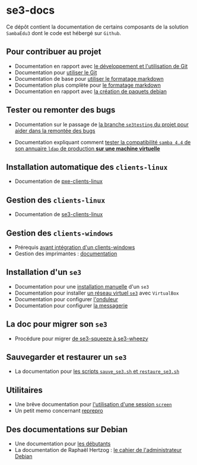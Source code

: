 # se3-docs

Ce dépôt contient la documentation de certains composants de
la solution `SambaÉdu3` dont le code est hébergé sur `Github`.


## Pour contribuer au projet

* Documentation en rapport avec [le développement et l'utilisation de Git](dev-clients-linux/README.md#documentation-pour-le-futur--contributeurdéveloppeur)
* Documentation pour [utiliser le Git](dev-clients-linux/memo-git.md#memo-git)
* Documentation de base pour [utiliser le formatage markdown](dev-clients-linux/memo-markdown.md#memo-sur-le-formatage-markdown-fichiers-md)
* Documentation plus complète pour [le formatage markdown](http://enacit1.epfl.ch/markdown-pandoc/)
* Documentation en rapport avec [la création de paquets debian](https://www.debian.org/doc/manuals/maint-guide/index.fr.html)


## Tester ou remonter des bugs

* Documentation sur le passage de [la branche `se3testing` du projet pour aider dans la remontée des bugs](se3-clients-linux/upgrade-via-se3testing.md#installer-et-tester-en-toute-sécurité-la-version-du-paquet-issue-de-la-branche-se3testing)

* Documentation expliquant comment [tester la compatibilité `samba 4.4` de son annuaire `ldap` de production **sur une machine virtuelle**](dev-clients-linux/test-annu-smb44.md#tester-la-compatibilité-dun-annuaire-de-production-dans-une-machine-virtuelle)


## Installation automatique des `clients-linux`

* Documentation de [pxe-clients-linux](pxe-clients-linux/README.md#installation-de-clients-linux-debian-et-ubuntu-via-se3--intégration-automatique)


## Gestion des `clients-linux`

* Documentation de [se3-clients-linux](se3-clients-linux/README.md#gestion-des-stations-de-travail-debian-ou-ubuntu-dans-un-domaine-sambaÉdu-avec-le-paquet-se3-clients-linux)


## Gestion des `clients-windows`

* Prérequis [avant intégration d'un clients-windows](se3-clients-windows/clients-windows.md#prérequis-pour-lintégration-de-clients-windows)
* Gestion des imprimantes : [documentation](se3-clients-windows/imprimantes.md#gestion-des-imprimantes-pour-les-clients-windows)


## Installation d'un `se3`

* Documentation pour une [installation manuelle](se3-installation/installationmanuelle.md#installation-manuelle-dun-se3) d'un `se3`
* Documentation pour installer [un réseau virtuel `se3`](http://wiki.dane.ac-versailles.fr/index.php?title=Installer_un_r%C3%A9seau_SE3_avec_VirtualBox) avec `VirtualBox`
* Documentation pour configurer [l'onduleur](http://www.samba-edu.ac-versailles.fr/Configurer-l-onduleur)
* Documentation pour configurer [la messagerie](http://www.samba-edu.ac-versailles.fr/Configurer-l-envoi-de-courriels-derriere-Amon-avec-un-SMTP-authentifie)


## La doc pour migrer son `se3`

* Procédure pour migrer [de se3-squeeze à se3-wheezy](se3-migration/SqueezeToWheezy.md#migration-de-se3-squeeze-vers-se3-wheezy)


## Sauvegarder et restaurer un `se3`

* La documentation pour [les scripts `sauve_se3.sh` et `restaure_se3.sh`](se3-sauvegarde/sauverestaure.md#sauvegarder-et-restaurer-un-serveur-se3)


## Utilitaires

* Une brêve documentation pour [l'utilisation d'une session `screen`](../dev-clients-linux/screen.md#utilisation-dune-session-screen)
* Un petit memo concernant [reprepro](reprepro/memo.md#petit-memo-sur-reprepro)


## Des documentations sur Debian

* Une documentation pour [les débutants](http://lescahiersdudebutant.fr/)
* La documentation de Raphaël Hertzog : [le cahier de l'administrateur Debian](https://debian-handbook.info/browse/fr-FR/stable/)


